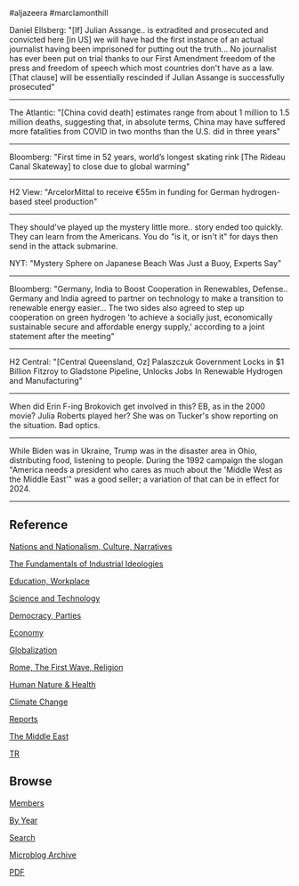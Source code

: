 
\#aljazeera \#marclamonthill

Daniel Ellsberg: "[If] Julian Assange.. is extradited and prosecuted
and convicted here [in US] we will have had the first instance of an
actual journalist having been imprisoned for putting out the
truth... No journalist has ever been put on trial thanks to our First
Amendment freedom of the press and freedom of speech which most
countries don't have as a law.  [That clause] will be essentially
rescinded if Julian Assange is successfully prosecuted"

---

The Atlantic: "[China covid death] estimates range from about 1
million to 1.5 million deaths, suggesting that, in absolute terms,
China may have suffered more fatalities from COVID in two months than
the U.S. did in three years"

---

Bloomberg: "First time in 52 years, world’s longest skating rink [The
Rideau Canal Skateway] to close due to global warming"

---

H2 View: "ArcelorMittal to receive €55m in funding for German
hydrogen-based steel production"

---

They should've played up the mystery little more.. story ended too
quickly. They can learn from the Americans. You do "is it, or isn't
it" for days then send in the attack submarine.

NYT: "Mystery Sphere on Japanese Beach Was Just a Buoy, Experts Say"

---

Bloomberg: "Germany, India to Boost Cooperation in Renewables,
Defense.. Germany and India agreed to partner on technology to make a
transition to renewable energy easier... The two sides also agreed to
step up cooperation on green hydrogen 'to achieve a socially just,
economically sustainable secure and affordable energy supply,'
according to a joint statement after the meeting"

---

H2 Central: "[Central Queensland, Oz] Palaszczuk Government Locks in
$1 Billion Fitzroy to Gladstone Pipeline, Unlocks Jobs In Renewable
Hydrogen and Manufacturing"

---

When did Erin F-ing Brokovich get involved in this? EB, as in the 2000
movie? Julia Roberts played her? She was on Tucker's show reporting on
the situation. Bad optics.

---

While Biden was in Ukraine, Trump was in the disaster area in Ohio,
distributing food, listening to people. During the 1992 campaign the
slogan "America needs a president who cares as much about the 'Middle
West as the Middle East'" was a good seller; a variation of that can
be in effect for 2024.

---

## Reference

[Nations and Nationalism, Culture, Narratives](0119/2013/02/nations-and-nationalism.html)

[The Fundamentals of Industrial Ideologies](0119/2011/04/fundamentals-of-industrial-ideologies.html)

[Education, Workplace](0119/2017/09/education-workplace.html)

[Science and Technology](0119/2018/09/science-technology.html)

[Democracy, Parties](0119/2016/11/democracy.html)

[Economy](2021/01/economy.html)

[Globalization](0119/2018/09/globalization.html)

[Rome, The First Wave, Religion](0119/2017/12/rome.html)

[Human Nature & Health](2020/07/human-nature.html)

[Climate Change](2022/01/climate.html)

[Reports](2021/01/reports.html)

[The Middle East](0119/2019/07/middleeast.html)

[TR](../tr)

## Browse

[Members](2022/08/members.html)

[By Year](years.html)

[Search](search.html)

[Microblog Archive](mbl/index.html)

[PDF](https://drive.google.com/uc?export=view&id=1FSi-1MnqXVq_PVTEXzzflwN8-7h92N_R)
